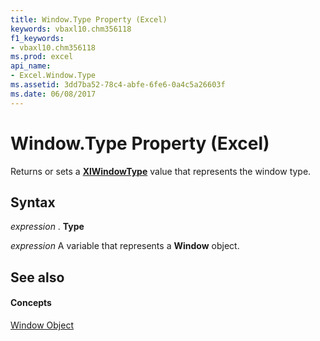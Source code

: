 ```yaml
---
title: Window.Type Property (Excel)
keywords: vbaxl10.chm356118
f1_keywords:
- vbaxl10.chm356118
ms.prod: excel
api_name:
- Excel.Window.Type
ms.assetid: 3dd7ba52-78c4-abfe-6fe6-0a4c5a26603f
ms.date: 06/08/2017
---
```



# Window.Type Property (Excel)

Returns or sets a **[XlWindowType](xlwindowtype-enumeration-excel.md)** value that represents the window type.


## Syntax

 _expression_ . **Type**

 _expression_ A variable that represents a **Window** object.


## See also


#### Concepts


[Window Object](window-object-excel.md)

